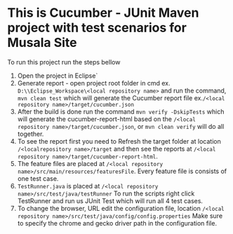# This is Cucumber - JUnit Maven project with test scenarios for Musala Site

To run this project run the steps bellow

1. Open the project in Eclipse`
2. Generate report - open project root folder in cmd
ex. `D:\\Eclipse_Workspace\<local repository name>` and run the command, `mvn clean test` which will generate the Cucumber report file 
ex.`/<local repository name>/target/cucumber.json`
3. After the build is done run the command `mvn verify -DskipTests` which will generate the cucumber-report-html based on the `/<local repository name>/target/cucumber.json`,
or `mvn clean verify` will do all together.
4. To see the report first you need to Refresh the target folder at location `/<localrepository name>/target` and then see the reports at `/<local repository name>/target/cucumber-report-html`.
3. The feature files are placed at `/<local repository name>/src/main/resources/featuresFile`. Every feature file is consists of one test case.
4. `TestRunner.java` is placed at `/<local repository name>/src/test/java/testRunner`
To run the scripts right click TestRunner and run us JUnit Test which will run all 4 test cases.
5. To change the browser, URL edit the configuration file, location `/<local repository name>/src/test/java/config/config.properties`
Make sure to specify the chrome and gecko driver path in the configuration file.
 